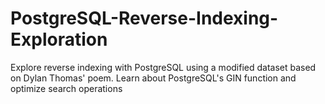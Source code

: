 # PostgreSQL-Reverse-Indexing-Exploration
Explore reverse indexing with PostgreSQL using a modified dataset based on Dylan Thomas' poem. Learn about PostgreSQL's GIN function and optimize search operations
